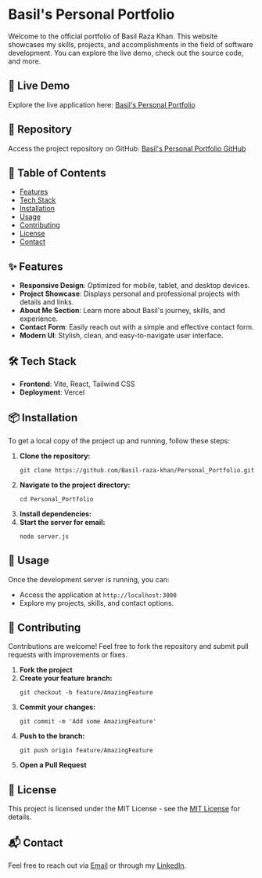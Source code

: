 <!DOCTYPE html>
<html lang="en">
<head>
    <meta charset="UTF-8">
    <meta name="viewport" content="width=device-width, initial-scale=1.0">
</head>
<body>
    <h1>Basil's Personal Portfolio</h1>
    <p>Welcome to the official portfolio of Basil Raza Khan. This website showcases my skills, projects, and accomplishments in the field of software development. You can explore the live demo, check out the source code, and more.</p>

  <h2>🚀 Live Demo</h2>
    <p>Explore the live application here: <a href="https://basil-personal-portfolio.vercel.app/">Basil's Personal Portfolio</a></p>

  <h2>📂 Repository</h2>
    <p>Access the project repository on GitHub: <a href="https://github.com/Basil-raza-khan/Personal_Portfolio">Basil's Personal Portfolio GitHub</a></p>

   <h2>📜 Table of Contents</h2>
    <ul>
        <li><a href="#features">Features</a></li>
        <li><a href="#tech-stack">Tech Stack</a></li>
        <li><a href="#installation">Installation</a></li>
        <li><a href="#usage">Usage</a></li>
        <li><a href="#contributing">Contributing</a></li>
        <li><a href="#license">License</a></li>
        <li><a href="#contact">Contact</a></li>
    </ul>

   <h2 id="features">✨ Features</h2>
    <ul>
        <li><strong>Responsive Design</strong>: Optimized for mobile, tablet, and desktop devices.</li>
        <li><strong>Project Showcase</strong>: Displays personal and professional projects with details and links.</li>
        <li><strong>About Me Section</strong>: Learn more about Basil's journey, skills, and experience.</li>
        <li><strong>Contact Form</strong>: Easily reach out with a simple and effective contact form.</li>
        <li><strong>Modern UI</strong>: Stylish, clean, and easy-to-navigate user interface.</li>
    </ul>

   <h2 id="tech-stack">🛠 Tech Stack</h2>
    <ul>
        <li><strong>Frontend</strong>: Vite, React, Tailwind CSS</li>
        <li><strong>Deployment</strong>: Vercel</li>
    </ul>

   <h2 id="installation">📦 Installation</h2>
    <p>To get a local copy of the project up and running, follow these steps:</p>
    <ol>
        <li><strong>Clone the repository:</strong>
            <pre><code>git clone https://github.com/Basil-raza-khan/Personal_Portfolio.git</code></pre>
        </li>
        <li><strong>Navigate to the project directory:</strong>
            <pre><code>cd Personal_Portfolio</code></pre>
        </li>
        <li><strong>Install dependencies:</strong>
        </li>
        <li><strong>Start the server for email:</strong>
            <pre><code>node server.js</code></pre>
        </li>
    </ol>

   <h2 id="usage">🚀 Usage</h2>
    <p>Once the development server is running, you can:</p>
    <ul>
        <li>Access the application at <code>http://localhost:3000</code></li>
        <li>Explore my projects, skills, and contact options.</li>
    </ul>

   <h2 id="contributing">🤝 Contributing</h2>
    <p>Contributions are welcome! Feel free to fork the repository and submit pull requests with improvements or fixes.</p>
    <ol>
        <li><strong>Fork the project</strong></li>
        <li><strong>Create your feature branch:</strong>
            <pre><code>git checkout -b feature/AmazingFeature</code></pre>
        </li>
        <li><strong>Commit your changes:</strong>
            <pre><code>git commit -m 'Add some AmazingFeature'</code></pre>
        </li>
        <li><strong>Push to the branch:</strong>
            <pre><code>git push origin feature/AmazingFeature</code></pre>
        </li>
        <li><strong>Open a Pull Request</strong></li>
    </ol>

   <h2 id="license">📄 License</h2>
    <p>This project is licensed under the MIT License - see the <a href="https://opensource.org/licenses/MIT">MIT License</a> for details.</p>

   <h2 id="contact">📬 Contact</h2>
    <p>Feel free to reach out via <a href="mailto:basil.razakhan@example.com">Email</a> or through my <a href="https://www.linkedin.com/in/basil-raza-khan">LinkedIn</a>.</p>
</body>
</html>
